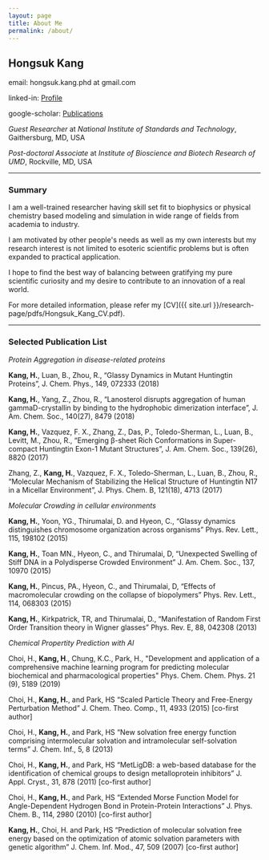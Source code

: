```yaml
---
layout: page
title: About Me
permalink: /about/
---
```


## Hongsuk Kang

email: hongsuk.kang.phd at gmail.com

linked-in: [Profile](https://www.linkedin.com/in/hongsuk-kang-882b636b)

google-scholar: [Publications](https://scholar.google.com/citations?hl=en&user=9EiiN0YAAAAJ&view_op=list_works&sortby=pubdate)

*Guest Researcher* at *National Institute of Standards and Technology*, Gaithersburg, MD, USA

*Post-doctoral Associate* at *Institute of Bioscience and Biotech Research of UMD*, Rockville, MD, USA

---

### Summary

I am a well-trained researcher having skill set fit to biophysics or physical chemistry based modeling and simulation in wide range of fields from academia to industry. 

I am motivated by other people's needs as well as my own interests but my research interest is not limited to esoteric scientific problems but is often expanded to practical application. 

I hope to find the best way of balancing between gratifying my pure scientific curiosity and my desire to contribute to an innovation of a real world.

For more detailed information, please refer my [CV]({{ site.url }}/research-page/pdfs/Hongsuk_Kang_CV.pdf).

---

### Selected Publication List

*Protein Aggregation in disease-related proteins*

__Kang, H.__, Luan, B., Zhou, R., “Glassy Dynamics in Mutant Huntingtin Proteins”, J. Chem. Phys., 149, 072333 (2018)

__Kang, H.__, Yang, Z., Zhou, R., “Lanosterol disrupts aggregation of human gammaD-crystallin by binding to the hydrophobic dimerization interface”, J. Am. Chem. Soc., 140(27), 8479 (2018)

__Kang, H.__, Vazquez, F. X., Zhang, Z., Das, P., Toledo-Sherman, L., Luan, B., Levitt, M., Zhou, R., “Emerging β-sheet Rich Conformations in Super-compact Huntingtin Exon-1 Mutant Structures”, J. Am. Chem. Soc., 139(26), 8820 (2017)

Zhang, Z., __Kang, H.__, Vazquez, F. X., Toledo-Sherman, L., Luan, B., Zhou, R., “Molecular Mechanism of Stabilizing the Helical Structure of Huntingtin N17 in a Micellar Environment”, J. Phys. Chem. B, 121(18), 4713 (2017)

*Molecular Crowding in cellular environments*

__Kang, H.__, Yoon, YG., Thirumalai, D. and Hyeon, C., “Glassy dynamics distinguishes chromosome organization across organisms” Phys. Rev. Lett., 115, 198102 (2015)

__Kang, H.__, Toan MN., Hyeon, C., and Thirumalai, D, “Unexpected Swelling of Stiff DNA in a Polydisperse Crowded Environment” J. Am. Chem. Soc., 137, 10970 (2015)

__Kang, H.__, Pincus, PA., Hyeon, C., and Thirumalai, D, “Effects of macromolecular crowding on the collapse of biopolymers” Phys. Rev. Lett., 114, 068303 (2015)

__Kang, H.__, Kirkpatrick, TR, and Thirumalai, D., “Manifestation of Random First Order Transition theory in Wigner glasses” Phys. Rev. E, 88, 042308 (2013)

*Chemical Propertity Prediction with AI*

Choi, H., __Kang, H__., Chung, K.C., Park, H., "Development and application of a comprehensive machine learning program for predicting molecular biochemical and pharmacological properties"
Phys. Chem. Chem. Phys. 21 (9), 5189 (2019)

Choi, H., __Kang, H.__, and Park, HS “Scaled Particle Theory and Free-Energy Perturbation Method” J. Chem. Theo. Comp., 11, 4933 (2015)  [co-first author]

Choi, H., __Kang, H.__, and Park, HS “New solvation free energy function comprising intermolecular solvation and intramolecular self-solvation terms” J. Chem. Inf., 5, 8 (2013) 

Choi, H., __Kang, H.__, and Park, HS “MetLigDB: a web-based database for the identification of chemical groups to design metalloprotein inhibitors” J. Appl. Cryst., 31, 878 (2011)  [co-first author]

Choi, H., __Kang, H.__, and Park, HS “Extended Morse Function Model for Angle-Dependent Hydrogen Bond in Protein-Protein Interactions” J. Phys. Chem. B., 114, 2980 (2010)  [co-first author]

__Kang, H.__, Choi, H. and Park, HS “Prediction of molecular solvation free energy based on the optimization of atomic solvation parameters with genetic algorithm” J. Chem. Inf. Mod., 47, 509 (2007)  [co-first author]


[jekyll-organization]: https://github.com/jekyll
